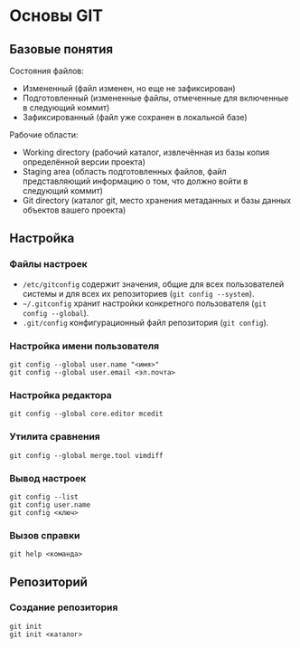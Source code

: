 Основы GIT
==========

Базовые понятия
---------------

Состояния файлов:

* Измененный (файл изменен, но еще не зафиксирован)
* Подготовленный (измененные файлы, отмеченные для включенные в следующий коммит)
* Зафиксированный (файл уже сохранен в локальной базе)

Рабочие области:

* Working directory (рабочий каталог, извлечённая из базы копия определённой версии проекта)
* Staging area (область подготовленных файлов, файл представляющий информацию о том, что должно войти в следующий коммит)
* Git directory (каталог git, место хранения метаданных и базы данных объектов вашего проекта)

Настройка
---------

### Файлы настроек

* `/etc/gitconfig` содержит значения, общие для всех пользователей системы и для всех их репозиториев (`git config --system`).
* `~/.gitconfig` хранит настройки конкретного пользователя (`git config --global`).
* `.git/config` конфигурационный файл репозитория (`git config`).

### Настройка имени пользователя

    git config --global user.name "<имя>"
    git config --global user.email <эл.почта>

### Настройка редактора

    git config --global core.editor mcedit

### Утилита сравнения

    git config --global merge.tool vimdiff

### Вывод настроек

    git config --list
    git config user.name
    git config <ключ>

### Вызов справки

    git help <команда>

Репозиторий
-----------

### Создание репозитория

    git init
    git init <каталог>

